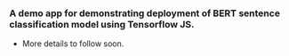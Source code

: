 ### A demo app for demonstrating deployment of BERT sentence classification model using Tensorflow JS.
- More details to follow soon.

